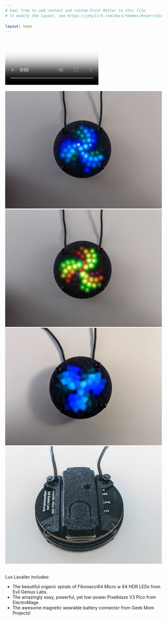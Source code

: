 ```yaml
---
# Feel free to add content and custom Front Matter to this file.
# To modify the layout, see https://jekyllrb.com/docs/themes/#overriding-theme-defaults

layout: home
---
```


<div class="ratio ratio-1x1">
  <video class="img-thumbnail" poster="/assets/img/EPf2onF.png" preload="auto" autoplay="autoplay" muted="muted" loop="loop" loading="lazy">
    <source src="/assets/img/EPf2onF.mp4" type="video/mp4">
  </video>
</div>

<br />

<div class="row">
  <div class="col">
    <img src="/assets/img/HQTcDUW.png" class="img-thumbnail" />
  </div>
  <div class="col">
    <img src="/assets/img/cw5kVu5.png" class="img-thumbnail" />
  </div>
</div>
<div class="row">
  <div class="col">
    <img src="/assets/img/2AqwaSA.png" class="img-thumbnail" />
  </div>
  <div class="col">
    <img src="/assets/img/knt3sVA.png" class="img-thumbnail" />
  </div>
</div>

<br />

Lux Lavalier includes:

<ul class="list-unstyled">
  <li>The beautiful organic spirals of Fibonacci64 Micro w 64 HDR LEDs from Evil Genius Labs.</li>
  <li>The amazingly easy, powerful, yet low-power Pixelblaze V3 Pico from ElectroMage.</li>
  <li>The awesome magnetic wearable battery connector from Geek Mom Projects!</li>
</ul>

